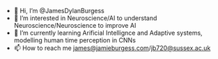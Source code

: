 - 👋 Hi, I’m @JamesDylanBurgess
- 👀 I’m interested in Neuroscience/AI to understand Neuroscience/Neuroscience to improve AI
- 🌱 I’m currently learning Arificial Intellignce and Adaptive systems, modelling human time perception in CNNs 
- 📫 How to reach me james@jamieburgess.com/jb720@sussex.ac.uk


